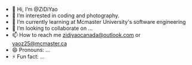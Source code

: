 - 👋 Hi, I’m @ZiDiYao
- 👀 I’m interested in coding and photography. 
- 🌱 I’m currently learning at Mcmaster University's software engineering 
- 💞️ I’m looking to collaborate on ...
- 📫 How to reach me zidiyaocanada@outlook.com or yaoz25@mcmaster.ca
- 😄 Pronouns: ...
- ⚡ Fun fact: ...

<!---
ZiDiYao/ZiDiYao is a ✨ special ✨ repository because its `README.md` (this file) appears on your GitHub profile.
You can click the Preview link to take a look at your changes.
--->
